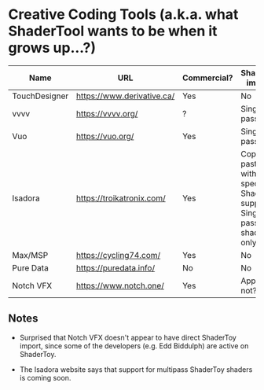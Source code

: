 Creative Coding Tools (a.k.a. what ShaderTool wants to be when it grows up...?)
===

Name          | URL                        | Commercial? | ShaderToy import?
------------- | -------------------------- | ----------- | -----------------
TouchDesigner | https://www.derivative.ca/ | Yes         | No
vvvv          | https://vvvv.org/          | ?           | Single pass only
Vuo           | https://vuo.org/           | Yes         | Single pass only
Isadora       | https://troikatronix.com/  | Yes         | Copy 'n' paste, but with specific ShaderToy support. Single pass shaders only.
Max/MSP       | https://cycling74.com/     | Yes         | No
Pure Data     | https://puredata.info/     | No          | No
Notch VFX     | https://www.notch.one/     | Yes         | Apparently not?


Notes
-----

* Surprised that Notch VFX doesn't appear to have direct ShaderToy import,
  since some of the developers (e.g. Edd Biddulph) are active on ShaderToy.

* The Isadora website says that support for multipass ShaderToy shaders is
  coming soon.
